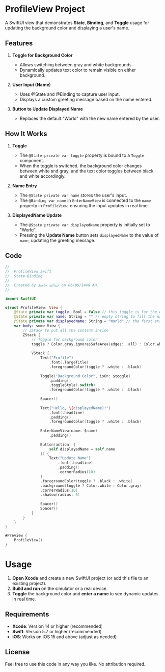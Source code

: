 # ProfileView Project

A SwiftUI view that demonstrates **State**, **Binding**, and **Toggle** usage for updating the background color and displaying a user's name.

## Features

1. **Toggle for Background Color**  
   - Allows switching between gray and white backgrounds.
   - Dynamically updates text color to remain visible on either background.

2. **User Input (Name)**  
   - Uses @State and @Binding to capture user input.
   - Displays a custom greeting message based on the name entered.

3. **Button to Update Displayed Name**  
   - Replaces the default "World" with the new name entered by the user.

## How It Works

1. **Toggle**  
   - The `@State private var toggle` property is bound to a `Toggle` component.
   - When the toggle is switched, the background color changes between white and gray, and the text color toggles between black and white accordingly.

2. **Name Entry**  
   - The `@State private var name` stores the user's input.
   - The `@Binding var name` in `EnterNameView` is connected to the `name` property in `ProfileView`, ensuring the input updates in real time.

3. **DisplayedName Update**  
   - The `@State private var displayedName` property is initially set to "World".
   - Pressing the **Update Name** button sets `displayedName` to the value of `name`, updating the greeting message.

## Code

```swift
//
//  ProfileView.swift
//  State-Binding
//
//  Created by عبدالله حافظ on 06/09/1446 AH.
//

import SwiftUI

struct ProfileView: View {
    @State private var toggle: Bool = false // this toggle is for the darmode function
    @State private var name: String = "" // empty string to fill the name later
    @State private var displayedName: String = "World" // the first string displayed is world just to make it look good
    var body: some View {
        // ZStack to put all the content inside
        ZStack {
            // Toggle for background color
            toggle ? Color.gray.ignoresSafeArea(edges: .all) : Color.white.ignoresSafeArea(edges: .all)
            
            VStack {
                Text("Profile")
                    .font(.largeTitle)
                    .foregroundColor(toggle ? .white : .black)
                
                Toggle("Background Color", isOn: $toggle)
                    .padding()
                    .toggleStyle(.switch)
                    .foregroundColor(toggle ? .white : .black)
                
                Spacer()
                
                Text("Hello, \(displayedName)!")
                    .font(.headline)
                    .padding()
                    .foregroundColor(toggle ? .white : .black)
                
                EnterNameView(name: $name)
                    .padding()
                
                Button(action: {
                    self.displayedName = self.name
                }) {
                    Text("Update Name")
                        .font(.headline)
                        .padding()
                        .cornerRadius(10)
                }
                .foregroundColor(toggle ? .black : .white)
                .background(toggle ? Color.white : Color.gray)
                .cornerRadius(10)
                .shadow(radius: 5)
                
                Spacer()
                Spacer()
            }
        }
    }
}

#Preview {
    ProfileView()
}
```
# Usage
1. **Open Xcode** and create a new SwiftUI project (or add this file to an existing project).  
2. **Build and run** on the simulator or a real device.  
3. **Toggle** the background color and **enter a name** to see dynamic updates in real time.

## Requirements
- **Xcode**: Version 14 or higher (recommended)  
- **Swift**: Version 5.7 or higher (recommended)  
- **iOS**: Works on iOS 15 and above (adjust as needed)

## License
Feel free to use this code in any way you like. No attribution required.

